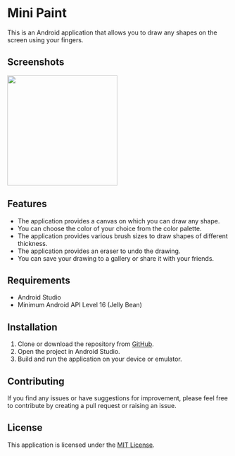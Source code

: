 
# Mini Paint

This is an Android application that allows you to draw any shapes on the screen using your fingers.

## Screenshots

<div>
<img src="https://user-images.githubusercontent.com/112197330/232521625-8386f5fb-b124-4d70-895a-12d12fedef46.png" width = "250"/>
</div>

## Features

- The application provides a canvas on which you can draw any shape.
- You can choose the color of your choice from the color palette.
- The application provides various brush sizes to draw shapes of different thickness.
- The application provides an eraser to undo the drawing.
- You can save your drawing to a gallery or share it with your friends.

## Requirements

- Android Studio
- Minimum Android API Level 16 (Jelly Bean)

## Installation

1. Clone or download the repository from [GitHub](https://github.com/%7Busername%7D/%7Brepository%7D).
2. Open the project in Android Studio.
3. Build and run the application on your device or emulator.

## Contributing

If you find any issues or have suggestions for improvement, please feel free to contribute by creating a pull request or raising an issue.

## License

This application is licensed under the [MIT License](https://opensource.org/licenses/MIT).
